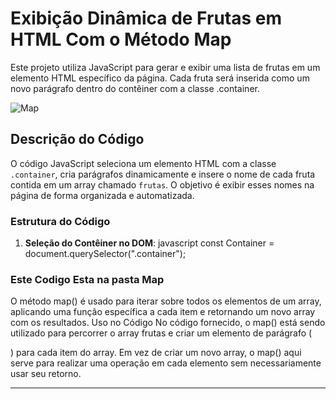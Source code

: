 # Exibição Dinâmica de Frutas em HTML Com o Método Map

Este projeto utiliza JavaScript para gerar e exibir uma lista de frutas em um elemento HTML específico da página. Cada fruta será inserida como um novo parágrafo dentro do contêiner com a classe .container.

![Map](https://github.com/user-attachments/assets/0629d461-1ed2-445a-b88a-452660d7c28b)

## Descrição do Código

O código JavaScript seleciona um elemento HTML com a classe `.container`, cria parágrafos dinamicamente e insere o nome de cada fruta contida em um array chamado `frutas`. O objetivo é exibir esses nomes na página de forma organizada e automatizada.

### Estrutura do Código

1. **Seleção do Contêiner no DOM**:
   javascript
   const Container = document.querySelector(".container");

 ### Este Codigo Esta na pasta Map

O método map() é usado para iterar sobre todos os elementos de um array, aplicando uma função específica a cada item e retornando um novo array com os resultados.
Uso no Código
No código fornecido, o map() está sendo utilizado para percorrer o array frutas e criar um elemento de parágrafo (<p>) para cada item do array. Em vez de criar um novo array, o map() aqui serve para realizar uma operação em cada elemento sem necessariamente usar seu retorno.

 -----------------------------

 
